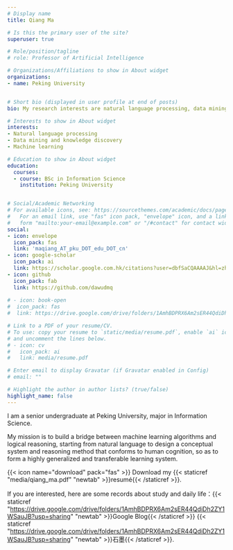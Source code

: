 ```yaml
---
# Display name
title: Qiang Ma

# Is this the primary user of the site?
superuser: true

# Role/position/tagline
# role: Professor of Artificial Intelligence

# Organizations/Affiliations to show in About widget
organizations:
- name: Peking University


# Short bio (displayed in user profile at end of posts)
bio: My research interests are natural language processing, data mining and knowledge discovery, machine learning.

# Interests to show in About widget
interests:
- Natural language processing
- Data mining and knowledge discovery
- Machine learning

# Education to show in About widget
education:
  courses:
  - course: BSc in Information Science
    institution: Peking University


# Social/Academic Networking
# For available icons, see: https://sourcethemes.com/academic/docs/page-builder/#icons
#   For an email link, use "fas" icon pack, "envelope" icon, and a link in the
#   form "mailto:your-email@example.com" or "/#contact" for contact widget.
social:
- icon: envelope
  icon_pack: fas
  link: 'maqiang_AT_pku_DOT_edu_DOT_cn'
- icon: google-scholar
  icon_pack: ai
  link: https://scholar.google.com.hk/citations?user=dbfSaCQAAAAJ&hl=zh-CN
- icon: github
  icon_pack: fab
  link: https://github.com/dawudmq
  
# - icon: book-open
#  icon_pack: fas
#  link: https://drive.google.com/drive/folders/1AmhBDPRX6Am2sER44QdiDh2ZY1WSauJB?usp=sharing

# Link to a PDF of your resume/CV.
# To use: copy your resume to `static/media/resume.pdf`, enable `ai` icons in `params.toml`, 
# and uncomment the lines below.
# - icon: cv
#   icon_pack: ai
#   link: media/resume.pdf

# Enter email to display Gravatar (if Gravatar enabled in Config)
# email: ""

# Highlight the author in author lists? (true/false)
highlight_name: false
---
```

I am a senior undergraduate at Peking University, major in Information Science.

My mission is to build a bridge between machine learning algorithms and logical reasoning, starting from natural language to design a conceptual system and reasoning method that conforms to human cognition, so as to form a highly generalized and transferable learning system.

{{< icon name="download" pack="fas" >}} Download my {{< staticref "media/qiang_ma.pdf" "newtab" >}}resumé{{< /staticref >}}.

If you are interested, here are some records about study and daily life：{{< staticref "https://drive.google.com/drive/folders/1AmhBDPRX6Am2sER44QdiDh2ZY1WSauJB?usp=sharing" "newtab" >}}Google Blog{{< /staticref >}} {{< staticref "https://drive.google.com/drive/folders/1AmhBDPRX6Am2sER44QdiDh2ZY1WSauJB?usp=sharing" "newtab" >}}石墨{{< /staticref >}}.
